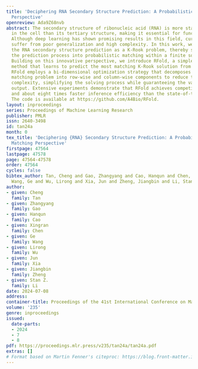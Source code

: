 ```yaml
---
title: 'Deciphering RNA Secondary Structure Prediction: A Probabilistic K-Rook Matching
  Perspective'
openreview: Ada9Z68nvb
abstract: The secondary structure of ribonucleic acid (RNA) is more stable and accessible
  in the cell than its tertiary structure, making it essential for functional prediction.
  Although deep learning has shown promising results in this field, current methods
  suffer from poor generalization and high complexity. In this work, we reformulate
  the RNA secondary structure prediction as a K-Rook problem, thereby simplifying
  the prediction process into probabilistic matching within a finite solution space.
  Building on this innovative perspective, we introduce RFold, a simple yet effective
  method that learns to predict the most matching K-Rook solution from the given sequence.
  RFold employs a bi-dimensional optimization strategy that decomposes the probabilistic
  matching problem into row-wise and column-wise components to reduce the matching
  complexity, simplifying the solving process while guaranteeing the validity of the
  output. Extensive experiments demonstrate that RFold achieves competitive performance
  and about eight times faster inference efficiency than the state-of-the-art approaches.
  The code is available at https://github.com/A4Bio/RFold.
layout: inproceedings
series: Proceedings of Machine Learning Research
publisher: PMLR
issn: 2640-3498
id: tan24a
month: 0
tex_title: 'Deciphering {RNA} Secondary Structure Prediction: A Probabilistic K-Rook
  Matching Perspective'
firstpage: 47564
lastpage: 47578
page: 47564-47578
order: 47564
cycles: false
bibtex_author: Tan, Cheng and Gao, Zhangyang and Cao, Hanqun and Chen, Xingran and
  Wang, Ge and Wu, Lirong and Xia, Jun and Zheng, Jiangbin and Li, Stan Z.
author:
- given: Cheng
  family: Tan
- given: Zhangyang
  family: Gao
- given: Hanqun
  family: Cao
- given: Xingran
  family: Chen
- given: Ge
  family: Wang
- given: Lirong
  family: Wu
- given: Jun
  family: Xia
- given: Jiangbin
  family: Zheng
- given: Stan Z.
  family: Li
date: 2024-07-08
address:
container-title: Proceedings of the 41st International Conference on Machine Learning
volume: '235'
genre: inproceedings
issued:
  date-parts:
  - 2024
  - 7
  - 8
pdf: https://proceedings.mlr.press/v235/tan24a/tan24a.pdf
extras: []
# Format based on Martin Fenner's citeproc: https://blog.front-matter.io/posts/citeproc-yaml-for-bibliographies/
---
```

